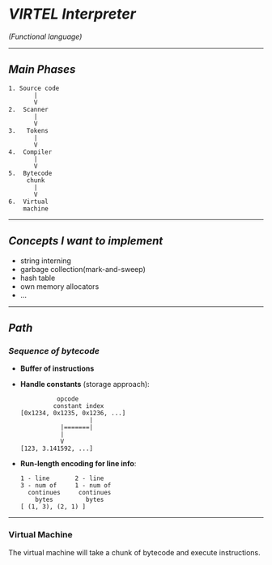 # ***VIRTEL Interpreter***
  *(Functional language)*

---

## *Main Phases*
```plaintext
1. Source code
       |
       V
2.  Scanner
       |
       V
3.   Tokens
       |
       V
4.  Compiler
       |
       V
5.  Bytecode
     chunk
       |
       V
6.  Virtual
    machine
```
---

## *Concepts I want to implement*
- string interning
- garbage collection(mark-and-sweep)
- hash table
- own memory allocators
- ...

---

## *Path*

### *Sequence of bytecode*
- **Buffer of instructions**
- **Handle constants** (storage approach):
  ```plaintext
            opcode
           constant index
  [0x1234, 0x1235, 0x1236, ...]
                     |
             |=======|
             |
             V
  [123, 3.141592, ...]
  ```

- **Run-length encoding for line info**:
  ```plaintext
  1 - line       2 - line
  3 - num of     1 - num of
    continues     continues
      bytes         bytes
  [ (1, 3), (2, 1) ]
  ```

---

### Virtual Machine
The virtual machine will take a chunk of bytecode and execute instructions.
